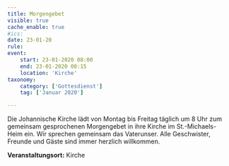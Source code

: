 ```yaml
---
title: Morgengebet
visible: true
cache_enable: true
#ics: 
date: 23-01-20
rule: 
event:
	start: 23-01-2020 08:00
	end: 23-01-2020 08:15
	location: 'Kirche'
taxonomy:
	category: ['Gottesdienst']
	tag: ['Januar 2020']

---
```

Die Johannische Kirche lädt von Montag bis Freitag täglich um 8 Uhr zum gemeinsam gesprochenen Morgengebet in ihre Kirche im St.-Michaels-Heim ein. Wir sprechen gemeinsam das Vaterunser. Alle Geschwister, Freunde und Gäste sind immer herzlich willkommen.



**Veranstaltungsort:** Kirche

